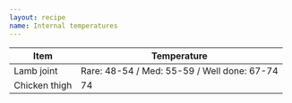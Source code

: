 ```yaml
---
layout: recipe
name: Internal temperatures
---
```


Item       | Temperature
-----------|------------
Lamb joint | Rare: 48-54 / Med: 55-59 / Well done: 67-74
Chicken thigh | 74
